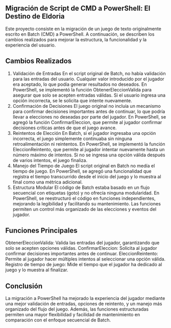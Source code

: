 ## Migración de Script de CMD a PowerShell: El Destino de Eldoria
Este proyecto consiste en la migración de un juego de texto originalmente escrito en Batch (CMD) a PowerShell. A continuación, se describen los cambios realizados para mejorar la estructura, la funcionalidad y la experiencia del usuario.

## Cambios Realizados
1. Validación de Entradas
En el script original de Batch, no había validación para las entradas del usuario. Cualquier valor introducido por el jugador era aceptado, lo que podía generar resultados no deseados.
En PowerShell, se implementó la función ObtenerEleccionValida para asegurar que solo se acepten entradas válidas. Si el usuario ingresa una opción incorrecta, se le solicita que intente nuevamente.
2. Confirmación de Decisiones
El juego original no incluía un mecanismo para confirmar decisiones importantes antes de continuar, lo que podría llevar a elecciones no deseadas por parte del jugador.
En PowerShell, se agregó la función ConfirmarEleccion, que permite al jugador confirmar decisiones críticas antes de que el juego avance.
3. Reintentos de Elección
En Batch, si el jugador ingresaba una opción incorrecta, el juego simplemente continuaba sin ninguna retroalimentación ni reintentos.
En PowerShell, se implementó la función EleccionReintento, que permite al jugador intentar nuevamente hasta un número máximo de intentos. Si no se ingresa una opción válida después de varios intentos, el juego finaliza.
4. Manejo del Tiempo de Juego
El script original en Batch no medía el tiempo de juego.
En PowerShell, se agregó una funcionalidad que registra el tiempo transcurrido desde el inicio del juego y lo muestra al final como una métrica adicional.
5. Estructura Modular
El código de Batch estaba basado en un flujo secuencial con etiquetas (goto) y no ofrecía ninguna modularidad.
En PowerShell, se reestructuró el código en funciones independientes, mejorando la legibilidad y facilitando su mantenimiento. Las funciones permiten un control más organizado de las elecciones y eventos del jugador.

## Funciones Principales
ObtenerEleccionValida: Valida las entradas del jugador, garantizando que solo se acepten opciones válidas.
ConfirmarEleccion: Solicita al jugador confirmar decisiones importantes antes de continuar.
EleccionReintento: Permite al jugador hacer múltiples intentos al seleccionar una opción válida.
Registro de tiempo de juego: Mide el tiempo que el jugador ha dedicado al juego y lo muestra al finalizar.

## Conclusión
La migración a PowerShell ha mejorado la experiencia del jugador mediante una mejor validación de entradas, opciones de reintento, y un manejo más organizado del flujo del juego. Además, las funciones estructuradas permiten una mayor flexibilidad y facilidad de mantenimiento en comparación con el enfoque secuencial de Batch.